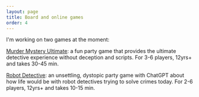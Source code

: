 ```yaml
---
layout: page
title: Board and online games
order: 4
---
```


I'm working on two games at the moment:

[Murder Mystery Ultimate](murdermysteryultimate): a fun party game that provides the ultimate detective experience without deception and scripts. For 3-6 players, 12yrs+ and takes 30-45 min.

[Robot Detective](https://poe.com/RobotDetectiveGame): an unsettling, dystopic party game with ChatGPT about how life would be with robot detectives trying to solve crimes today. For 2-6 players, 12yrs+ and takes 10-15 min.
